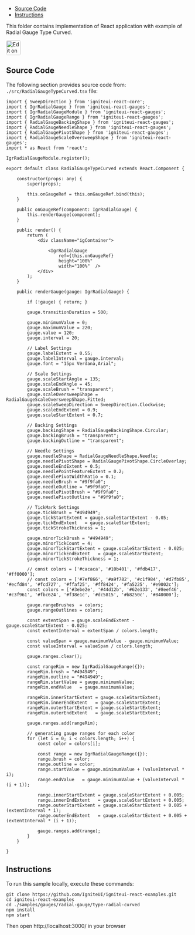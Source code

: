 <!-- NOTE: do not change this file because it will be auto re-generated from template file: -->
<!-- https://github.com/IgniteUI/igniteui-react-examples/tree/master/templates/sample/ReadMe.md -->

<!-- ## Table of Contents -->
<!-- - [Sample Preview](#Sample-Preview) -->
- [Source Code](#Source-Code)
- [Instructions](#Instructions)

This folder contains implementation of React application with example of Radial Gauge Type Curved.
<!-- in the Radial Gauge component -->
<!-- [Radial Gauge](https://infragistics.com/Reactsite/components/radial-gauge.html) -->

<html lang="en" xmlns="http://www.w3.org/1999/xhtml">
    <body>
        <a target="_blank" href="https://codesandbox.io/s/github/IgniteUI/igniteui-react-examples/tree/master/samples/gauges/radial-gauge/type-radial-curved?fontsize=14&hidenavigation=1&theme=dark&view=preview&file=/src/RadialGaugeTypeCurved.tsx" rel="noopener noreferrer">
            <img height="40px" style="border-radius: 0.25rem" alt="Edit on CodeSandbox" src="https://static.infragistics.com/xplatform/images/sandbox/code.png"/>
        </a>
        <!-- <a target="_blank"
href="https://codesandbox.io/s/github/IgniteUI/igniteui-react-examples/tree/master/samples/maps/geo-map/binding-csv-points?fontsize=14&hidenavigation=1&theme=dark&view=preview">
            <img alt="Edit Sample" src="https://codesandbox.io/static/img/play-codesandbox.svg"/>
        </a> -->
        <!-- <a target="_blank" style="margin-left: 0.5rem"
href="https://codesandbox.io/embed/github/IgniteUI/igniteui-react-examples/tree/master/samples/gauges/radial-gauge/type-radial-curved?fontsize=14&hidenavigation=1&theme=dark&view=preview&file=/src/RadialGaugeTypeCurved.tsx">
            <img height="40px" style="border-radius: 5px" alt="View on CodeSandbox" src="https://static.infragistics.com/xplatform/images/sandbox/view.png"/>
        </a> -->
        <!-- <a target="_blank"
href="https://codesandbox.io/embed/github/IgniteUI/igniteui-react-examples/tree/master/samples/maps/geo-map/binding-csv-points?fontsize=14&hidenavigation=1&theme=dark&view=preview">
            <img alt="View on CodeSandbox" src="https://static.infragistics.com/xplatform/images/sandbox/view.png"/>
        </a>
https://codesandbox.io/embed/react-treemap-overview-rtb45
https://codesandbox.io/static/img/play-codesandbox.svg
https://codesandbox.io/embed/react-treemap-overview-rtb45?view=browser -->
    </body>
</html>

<!-- ## Sample Preview -->

<!-- <iframe
  src="https://codesandbox.io/embed/github/IgniteUI/igniteui-react-examples/tree/master/samples/gauges/radial-gauge/type-radial-curved?fontsize=14&hidenavigation=1&theme=dark&view=preview&file=/src/RadialGaugeTypeCurved.tsx"
  style="width:100%; height:400px; border:0; border-radius: 4px; overflow:hidden;"
  allow="accelerometer; ambient-light-sensor; camera; encrypted-media; geolocation; gyroscope; hid; microphone; midi; payment; usb; vr"
  sandbox="allow-forms allow-modals allow-popups allow-presentation allow-same-origin allow-scripts"
></iframe> -->

## Source Code

The following section provides source code from:
`./src/RadialGaugeTypeCurved.tsx` file:

```tsx
import { SweepDirection } from 'igniteui-react-core';
import { IgrRadialGauge } from 'igniteui-react-gauges';
import { IgrRadialGaugeModule } from 'igniteui-react-gauges';
import { IgrRadialGaugeRange } from 'igniteui-react-gauges';
import { RadialGaugeBackingShape } from 'igniteui-react-gauges';
import { RadialGaugeNeedleShape } from 'igniteui-react-gauges';
import { RadialGaugePivotShape } from 'igniteui-react-gauges';
import { RadialGaugeScaleOversweepShape } from 'igniteui-react-gauges';
import * as React from 'react';

IgrRadialGaugeModule.register();

export default class RadialGaugeTypeCurved extends React.Component {

    constructor(props: any) {
        super(props);

        this.onGaugeRef = this.onGaugeRef.bind(this);
    }

    public onGaugeRef(component: IgrRadialGauge) {
        this.renderGauge(component);
    }

    public render() {
        return (
            <div className="igContainer">

                <IgrRadialGauge
                    ref={this.onGaugeRef}
                    height="100%"
                    width="100%"  />
            </div>
        );
    }

    public renderGauge(gauge: IgrRadialGauge) {

        if (!gauge) { return; }

        gauge.transitionDuration = 500;

        gauge.minimumValue = 0;
        gauge.maximumValue = 220;
        gauge.value = 120;
        gauge.interval = 20;

        // Label Settings
        gauge.labelExtent = 0.55;
        gauge.labelInterval = gauge.interval;
        gauge.font = "15px Verdana,Arial";

        // Scale Settings
        gauge.scaleStartAngle = 135;
        gauge.scaleEndAngle = 45;
        gauge.scaleBrush = "transparent";
        gauge.scaleOversweepShape = RadialGaugeScaleOversweepShape.Fitted;
        gauge.scaleSweepDirection = SweepDirection.Clockwise;
        gauge.scaleEndExtent = 0.9;
        gauge.scaleStartExtent = 0.7;

        // Backing Settings
        gauge.backingShape = RadialGaugeBackingShape.Circular;
        gauge.backingBrush = "transparent";
        gauge.backingOutline = "transparent";

        // Needle Settings
        gauge.needleShape = RadialGaugeNeedleShape.Needle;
        gauge.needlePivotShape = RadialGaugePivotShape.CircleOverlay;
        gauge.needleEndExtent = 0.5;
        gauge.needlePointFeatureExtent = 0.2;
        gauge.needlePivotWidthRatio = 0.1;
        gauge.needleBrush = "#9f9fa0";
        gauge.needleOutline = "#9f9fa0";
        gauge.needlePivotBrush = "#9f9fa0";
        gauge.needlePivotOutline = "#9f9fa0";

        // TickMark Settings
        gauge.tickBrush = "#494949";
        gauge.tickStartExtent = gauge.scaleStartExtent - 0.05;
        gauge.tickEndExtent   = gauge.scaleStartExtent;
        gauge.tickStrokeThickness = 1;

        gauge.minorTickBrush = "#494949";
        gauge.minorTickCount = 4;
        gauge.minorTickStartExtent = gauge.scaleStartExtent - 0.025;
        gauge.minorTickEndExtent   = gauge.scaleStartExtent;
        gauge.minorTickStrokeThickness = 1;

        // const colors = ['#cacaca', '#10b401', '#fdb417', '#ff0000'];
        // const colors = ['#7ef866', '#a9f782', '#c1f984', '#d7fb85', '#ecfd84', '#fcd727', '#ffaf25', '#ff8424', '#fa5225', '#e9002c'];
        const colors = ['#3ebe2e', '#44d12b', '#62e133', '#8eef46', '#c3f961', '#fbc624', '#f38e1c', '#dc5815', '#b8250c', '#840000'];

        gauge.rangeBrushes  = colors;
        gauge.rangeOutlines = colors;

        const extentSpan = gauge.scaleEndExtent - gauge.scaleStartExtent - 0.025;
        const extentInterval = extentSpan / colors.length;

        const valueSpan = gauge.maximumValue - gauge.minimumValue;
        const valueInterval = valueSpan / colors.length;

        gauge.ranges.clear();

        const rangeRim = new IgrRadialGaugeRange({});
        rangeRim.brush = "#494949";
        rangeRim.outline = "#494949";
        rangeRim.startValue = gauge.minimumValue;
        rangeRim.endValue   = gauge.maximumValue;

        rangeRim.innerStartExtent = gauge.scaleStartExtent;
        rangeRim.innerEndExtent   = gauge.scaleStartExtent;
        rangeRim.outerStartExtent = gauge.scaleStartExtent;
        rangeRim.outerEndExtent   = gauge.scaleStartExtent;

        gauge.ranges.add(rangeRim);

        // generating gauge ranges for each color
        for (let i = 0; i < colors.length; i++) {
            const color = colors[i];

            const range = new IgrRadialGaugeRange({});
            range.brush = color;
            range.outline = color;
            range.startValue = gauge.minimumValue + (valueInterval * i);
            range.endValue   = gauge.minimumValue + (valueInterval * (i + 1));

            range.innerStartExtent = gauge.scaleStartExtent + 0.005;
            range.innerEndExtent   = gauge.scaleStartExtent + 0.005;
            range.outerStartExtent = gauge.scaleStartExtent + 0.005 + (extentInterval * i);
            range.outerEndExtent   = gauge.scaleStartExtent + 0.005 + (extentInterval * (i + 1));

            gauge.ranges.add(range);
        }
    }

}

```

## Instructions
To run this sample locally, execute these commands:

```
git clone https://github.com/IgniteUI/igniteui-react-examples.git
cd igniteui-react-examples
cd ./samples/gauges/radial-gauge/type-radial-curved
npm install
npm start

```

Then open http://localhost:3000/ in your browser

